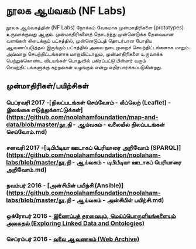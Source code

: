 # நூலக ஆய்வகம் (NF Labs)
நூலக ஆய்வகத்தின் (NF Labs) நோக்கம் வேகமாக முன்மாதிரிகளை (prototypes) உருவாக்குவது ஆகும்.  முன்மாதிரிகளைத் தொடர்ந்து முன்னெடுக்க தேவையான வளங்கள் கிடைக்கும் பட்சத்தில், முன்னெடுப்புத் தொடர்பான போதிய ஆவணப்படுத்தல் இருக்கும் பட்சத்தில் அவை நடைமுறைச் செயற்திட்டங்களாக மாறும்.  அவ்வாறு செயற்திட்டங்களாக மாறாவிட்டாலும், முன்மாதிரிகளை உருவாக்க பெற்றுக்கொண்ட விடயங்கள் பொதுவில் பகிரப்பட்டு பின்னர் வரும் செயற்திட்டங்களுக்கு கற்றல்கள் வழங்கும் என்று எதிர்பார்க்கப்படுகின்றது. 

## முன்மாதிரிகள்/பயிற்சிகள்
### பெப்ரவரி 2017 -[நிலப்படங்கள்  செய்வோம் - லீப்லெற் (Leaflet) - இலங்கை எடுத்துக்காட்டுக்கள்](https://github.com/noolahamfoundation/map-and-data/blob/master/நூ.நி - ஆய்வகம் - வலையில் நிலப்படங்கள் செய்வோம்.md)
### சனவரி 2017 -[டிபிபீடியா ஊடாகப் பெரியாரை அறிவோம் (SPARQL)](https://github.com/noolahamfoundation/noolaham-labs/blob/master/நூ.நி - ஆய்வகம் - டிபிபீடியா ஊடாகப் பெரியாரை அறிவோம்.md)
### நவம்பர் 2016 - [அன்சிபிள் பயிற்சி (Ansible)] (https://github.com/noolahamfoundation/noolaham-labs/blob/master/நூ.நி - ஆய்வகம் - அன்சிபிள் பயிற்சி.md)
### ஒக்ரோபர் 2016 - [இணைப்புத் தரவையும், மெய்ப்பொருளியங்களையும் அலசுதல் (Exploring Linked Data and Ontologies)](https://github.com/noolahamfoundation/noolaham-labs/blob/master/NF%20-%20Labs%20-%20Exploring%20Linked%20Data%20and%20Ontologies.md)
### செப்ரம்பர் 2016 - [வலை ஆவணகம் (Web Archive)](https://github.com/noolahamfoundation/web-archive)
